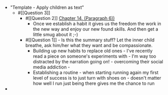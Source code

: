 - "Template - Apply children as text"
    - #[[Question 3]] 
        - #[[Question 2]] [Chapter 14. (Paragraph 6))](((4hIM0I_l_)))
            - Once we establish a habit it gives us the freedom the work in the new way and enjoy our new found skills. And then get a little smug about it ;-)
        - #[[Question 1]] - Is this the summary stuff? Let the inner child breathe, ask him/her what they want and be compassionate. 
            - Building up new habits to replace old ones - I've recently read a piece on someone's experiments with  - I'm way too distracted by the narration going on! - overcoming their social media addiction - 
            - Establishing a routine - when starting running again my first level of success is to just turn with shoes on - doesn't matter how well I run just being there gives me the chance to run
- 
